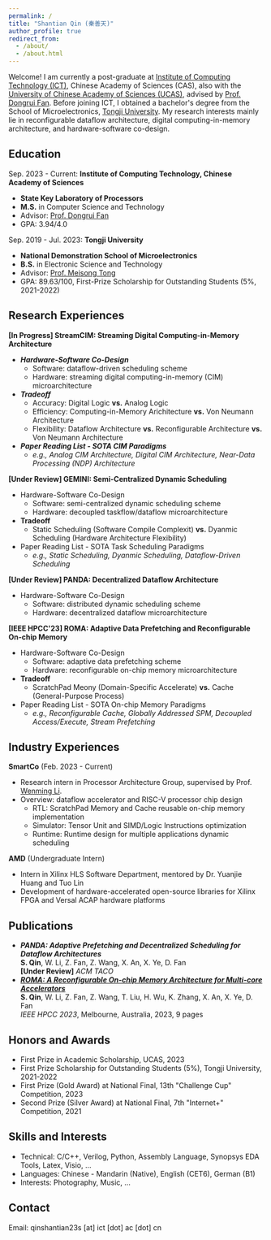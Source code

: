 ```yaml
---
permalink: /
title: "Shantian Qin (秦善天)"
author_profile: true
redirect_from: 
  - /about/
  - /about.html
---
```


Welcome! I am  currently a post-graduate at [Institute of Computing Technology (ICT)](http://www.ict.ac.cn/), Chinese Academy of Sciences (CAS), also with the [University of Chinese Academy of Sciences (UCAS)](https://www.ucas.ac.cn/), advised by [Prof. Dongrui Fan](https://people.ucas.edu.cn/~fandongrui). Before joining ICT, I obtained a bachelor's degree from the School of Microelectronics, [Tongji University](https://www.sjtu.edu.cn/). My research interests mainly lie in reconfigurable dataflow architecture, digital computing-in-memory architecture, and hardware-software co-design.

## Education
  Sep. 2023 - Current: **Institute of Computing Technology, Chinese Academy of Sciences**
* **State Key Laboratory of Processors**
* **M.S.** in Computer Science and Technology
* Advisor: [Prof. Dongrui Fan](https://people.ucas.edu.cn/~fandongrui)
* GPA: 3.94/4.0

Sep. 2019 - Jul. 2023: **Tongji University**
* **National Demonstration School of Microelectronics**
* **B.S.** in Electronic Science and Technology 
* Advisor: [Prof. Meisong Tong](https://see-en.tongji.edu.cn/info/1014/1701.htm)
* GPA: 89.63/100, First-Prize Scholarship for Outstanding Students (5%, 2021-2022)

## Research Experiences
**[In Progress] StreamCIM: Streaming Digital Computing-in-Memory Architecture**
* ***Hardware-Software Co-Design***
  - Software: dataflow-driven scheduling scheme
  - Hardware: streaming digital computing-in-memory (CIM) microarchitecture
* ***Tradeoff***
  - Accuracy: Digital Logic **vs.** Analog Logic
  - Efficiency: Computing-in-Memory Arichitecture **vs.** Von Neumann Architecture
  - Flexibility: Dataflow Architecture **vs.** Reconfigurable Architecture **vs.** Von Neumann Architecture
* ***Paper Reading List - SOTA CIM Paradigms***
  - *e.g., Analog CIM Architecture, Digital CIM Architecture, Near-Data Processing (NDP) Architecture*

**[Under Review] GEMINI: Semi-Centralized Dynamic Scheduling**
* Hardware-Software Co-Design
  - Software: semi-centralized dynamic scheduling scheme 
  - Hardware: decoupled taskflow/dataflow microarchitecture
* **Tradeoff**
  - Static Scheduling (Software Compile Complexit) **vs.** Dyanmic Scheduling (Hardware Architecture Flexibility)
* Paper Reading List - SOTA Task Scheduling Paradigms
  - *e.g., Static Scheduling, Dyanmic Scheduling, Dataflow-Driven Scheduling*

**[Under Review] PANDA: Decentralized Dataflow Architecture**
* Hardware-Software Co-Design
  - Software: distributed dynamic scheduling scheme
  - Hardware: decentralized dataflow microarchitecture

**[IEEE HPCC'23] ROMA: Adaptive Data Prefetching and Reconfigurable On-chip Memory**
* Hardware-Software Co-Design
  - Software: adaptive data prefetching scheme 
  - Hardware: reconfigurable on-chip memory microarchitecture
* **Tradeoff**
  - ScratchPad Meony (Domain-Specific Accelerate) **vs.** Cache (General-Purpose Process)
* Paper Reading List - SOTA On-chip Memory Paradigms
  - *e.g., Reconfigurable Cache, Globally Addressed SPM, Decoupled Access/Execute, Stream Prefetching*

## Industry Experiences
**SmartCo**    (Feb. 2023 - Current)  
* Research intern in Processor Architecture Group, supervised by Prof. [Wenming Li](https://people.ucas.edu.cn/~liwenming).
* Overview: dataflow accelerator and RISC-V processor chip design
  - RTL: ScratchPad Memory and Cache reusable on-chip memory implementation
  - Simulator: Tensor Unit and SIMD/Logic Instructions optimization
  - Runtime: Runtime design for multiple applications dynamic scheduling 

**AMD**    (Undergraduate Intern)
* Intern in Xilinx HLS Software Department, mentored by Dr. Yuanjie Huang and Tuo Lin
* Development of hardware-accelerated open-source libraries for Xilinx FPGA and Versal ACAP hardware platforms

## Publications
* ***PANDA: Adaptive Prefetching and Decentralized Scheduling for Dataflow Architectures***\
    **S. Qin**, W. Li, Z. Fan, Z. Wang, X. An, X. Ye, D. Fan\
    **[Under Review]** *ACM TACO*
* ***[ROMA: A Reconfigurable On-chip Memory Architecture for Multi-core Accelerators](https://ieeexplore.ieee.org/document/10466951)***\
    **S. Qin**, W. Li, Z. Fan, Z. Wang, T. Liu, H. Wu, K. Zhang, X. An, X. Ye, D. Fan\
    *IEEE HPCC 2023*, Melbourne, Australia, 2023, 9 pages

## Honors and Awards
* First Prize in Academic Scholarship, UCAS, 2023
* First Prize Scholarship for Outstanding Students (5%), Tongji University, 2021-2022
* First Prize (Gold Award) at National Final, 13th "Challenge Cup" Competition, 2023
* Second Prize (Silver Award) at National Final, 7th "Internet+" Competition, 2021
  
## Skills and Interests
* Technical: C/C++, Verilog, Python, Assembly Language, Synopsys EDA Tools, Latex, Visio, ...
* Languages: Chinese - Mandarin (Native), English (CET6), German (B1)
* Interests: Photography, Music, ...

## Contact
Email: qinshantian23s [at] ict [dot] ac [dot] cn
<br/><br/>
<script type="text/javascript" id="clustrmaps" src="//clustrmaps.com/map_v2.js?d=CU1EgYlIukGzOjaTqOs1NjoHeyavMCGqzBHzTFTi6EY&cl=ffffff&w=a"></script>
